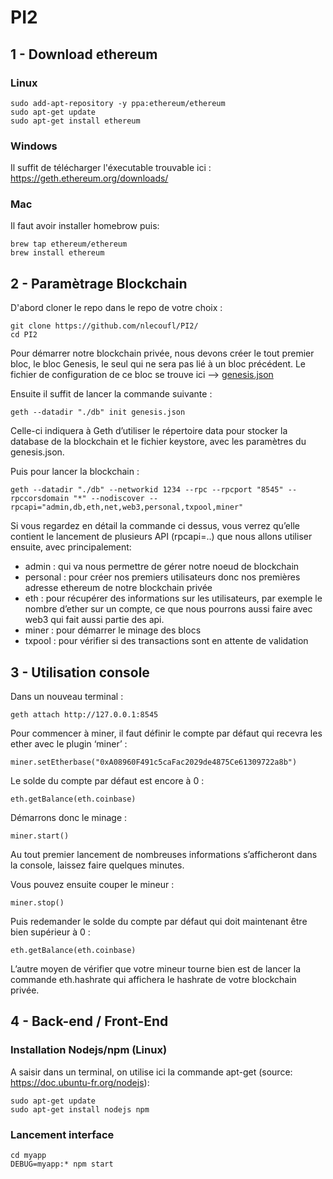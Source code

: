 # PI2

## 1 - Download ethereum
### Linux
    sudo add-apt-repository -y ppa:ethereum/ethereum
    sudo apt-get update
    sudo apt-get install ethereum
### Windows
Il suffit de télécharger l'éxecutable trouvable ici : https://geth.ethereum.org/downloads/
### Mac
Il faut avoir installer homebrow puis:

    brew tap ethereum/ethereum
    brew install ethereum

## 2 - Paramètrage Blockchain
D'abord cloner le repo dans le repo de votre choix :

    git clone https://github.com/nlecoufl/PI2/
    cd PI2
Pour démarrer notre blockchain privée, nous devons créer le tout premier bloc, le bloc Genesis, le seul qui ne sera pas lié à un bloc précédent.
Le fichier de configuration de ce bloc se trouve ici
--> [genesis.json](https://github.com/nlecoul/PI2/master/genesis.json)

Ensuite il suffit de lancer la commande suivante :

    geth --datadir "./db" init genesis.json
Celle-ci indiquera à Geth d’utiliser le répertoire data pour stocker la database de la blockchain et le fichier keystore, avec les paramètres du genesis.json.

Puis pour lancer la blockchain :

    geth --datadir "./db" --networkid 1234 --rpc --rpcport "8545" --rpccorsdomain "*" --nodiscover --rpcapi="admin,db,eth,net,web3,personal,txpool,miner"
    
Si vous regardez en détail la commande ci dessus, vous verrez qu’elle contient le lancement de plusieurs API (rpcapi=..) que nous allons utiliser ensuite, avec principalement:

- admin : qui va nous permettre de gérer notre noeud de blockchain
- personal : pour créer nos premiers utilisateurs donc nos premières adresse ethereum de notre blockchain privée
- eth : pour récupérer des informations sur les utilisateurs, par exemple le nombre d’ether sur un compte, ce que nous pourrons aussi faire avec web3 qui fait aussi partie des api.
- miner : pour démarrer le minage des blocs
- txpool : pour vérifier si des transactions sont en attente de validation

## 3 - Utilisation console
Dans un nouveau terminal :

    geth attach http://127.0.0.1:8545
Pour commencer à miner, il faut définir le compte par défaut qui recevra les ether avec le plugin ‘miner’ :

    miner.setEtherbase("0xA08960F491c5caFac2029de4875Ce61309722a8b")
Le solde du compte par défaut est encore à 0 :

    eth.getBalance(eth.coinbase)
Démarrons donc le minage :

    miner.start()
Au tout premier lancement de nombreuses informations s’afficheront dans la console, laissez faire quelques minutes.

Vous pouvez ensuite couper le mineur :

    miner.stop()
Puis redemander le solde du compte par défaut qui doit maintenant être bien supérieur à 0 :

    eth.getBalance(eth.coinbase)
L’autre moyen de vérifier que votre mineur tourne bien est de lancer la commande eth.hashrate qui affichera le hashrate de votre blockchain privée.

## 4 - Back-end / Front-End
### Installation Nodejs/npm (Linux)
A saisir dans un terminal, on utilise ici la commande apt-get (source: https://doc.ubuntu-fr.org/nodejs):

    sudo apt-get update
    sudo apt-get install nodejs npm
    
### Lancement interface
    
    cd myapp
    DEBUG=myapp:* npm start
